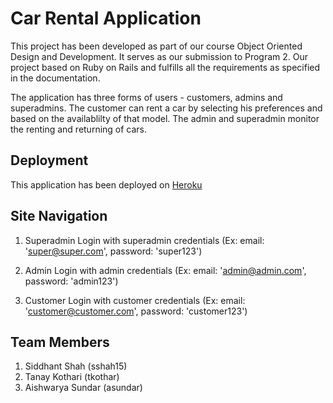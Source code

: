 # Car Rental Application 

This project has been developed as part of our course Object Oriented Design and Development.
It serves as our submission to Program 2.
Our project based on Ruby on Rails and fulfills all the requirements as specified in the documentation.


The application has three forms of users - customers, admins and superadmins.
The customer can rent a car by selecting his preferences and based on the availablilty of that model.
The admin and superadmin monitor the renting and returning of cars.


## Deployment
This application has been deployed on [Heroku](http://rentonecar.herokuapp.com/) 


## Site Navigation
1. Superadmin
Login with superadmin credentials (Ex: email: 'super@super.com', password: 'super123')


2. Admin
Login with admin credentials (Ex: email: 'admin@admin.com', password: 'admin123')


3. Customer
Login with customer credentials (Ex: email: 'customer@customer.com', password: 'customer123')


## Team Members
1. Siddhant Shah (sshah15)
2. Tanay Kothari (tkothar)
3. Aishwarya Sundar (asundar)

